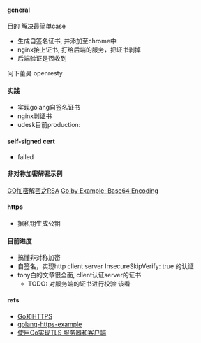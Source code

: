

#### general
目的 解决最简单case

*  生成自签名证书, 并添加至chrome中
*  nginx接上证书, 打给后端的服务，把证书剥掉
*  后端验证是否收到


问下董昊 openresty


#### 实践

*  实现golang自签名证书
*  nginx剥证书
*  udesk目前production: 


#### self-signed cert

*  failed

#### 非对称加密解密示例


[GO加密解密之RSA](http://blog.studygolang.com/2013/01/go%E5%8A%A0%E5%AF%86%E8%A7%A3%E5%AF%86%E4%B9%8Brsa/)
[Go by Example: Base64 Encoding](https://gobyexample.com/base64-encoding)


#### https

*  据私钥生成公钥

#### 目前进度


*  搞懂非对称加密
*  自签名，实现http client server  InsecureSkipVerify: true 的认证
*  tony白的文章很全面, client认证server的证书
    -  TODO: 对服务端的证书进行校验 该看

#### refs


*  [Go和HTTPS](https://tonybai.com/2015/04/30/go-and-https/)
*  [golang-https-example](https://github.com/jcbsmpsn/golang-https-example)
*  [使用Go实现TLS 服务器和客户端](http://colobu.com/2016/06/07/simple-golang-tls-examples/)